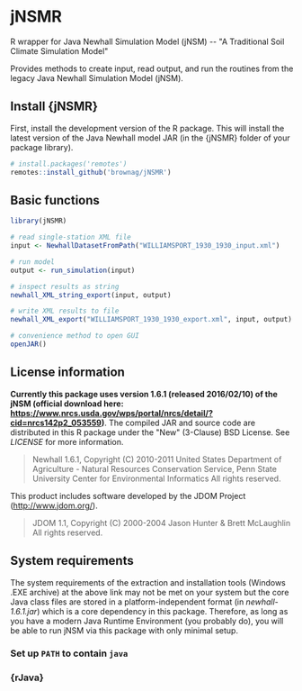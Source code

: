 # jNSMR

R wrapper for Java Newhall Simulation Model (jNSM) -- "A Traditional Soil Climate Simulation Model"

Provides methods to create input, read output, and run the routines from the legacy Java Newhall Simulation Model (jNSM). 

## Install {jNSMR}

First, install the development version of the R package. This will install the latest version of the Java Newhall model JAR (in the {jNSMR} folder of your package library). 

```r
# install.packages('remotes')
remotes::install_github('brownag/jNSMR')
```

## Basic functions

```r
library(jNSMR)

# read single-station XML file
input <- NewhallDatasetFromPath("WILLIAMSPORT_1930_1930_input.xml")

# run model
output <- run_simulation(input)

# inspect results as string
newhall_XML_string_export(input, output)

# write XML results to file
newhall_XML_export("WILLIAMSPORT_1930_1930_export.xml", input, output)

# convenience method to open GUI
openJAR()
```

## License information

**Currently this package uses version 1.6.1 (released 2016/02/10) of the jNSM (official download here: https://www.nrcs.usda.gov/wps/portal/nrcs/detail/?cid=nrcs142p2_053559)**. The compiled JAR and source code are distributed in this R package under the "New" (3-Clause) BSD License. See _LICENSE_ for more information.

> Newhall 1.6.1, Copyright (C) 2010-2011 
> United States Department of Agriculture - Natural Resources Conservation Service, 
> Penn State University Center for Environmental Informatics
> All rights reserved.

This product includes software developed by the JDOM Project (http://www.jdom.org/).

> JDOM 1.1, Copyright (C) 2000-2004 Jason Hunter & Brett McLaughlin
> All rights reserved.

## System requirements

The system requirements of the extraction and installation tools (Windows .EXE archive) at the above link may not be met on your system but the core Java class files are stored in a platform-independent format (in _newhall-1.6.1.jar_) which is a core dependency in this package. Therefore, as long as you have a modern Java Runtime Environment (you probably do), you will be able to run jNSM via this package with only minimal setup.

### Set up `PATH` to contain `java`

### {rJava}
